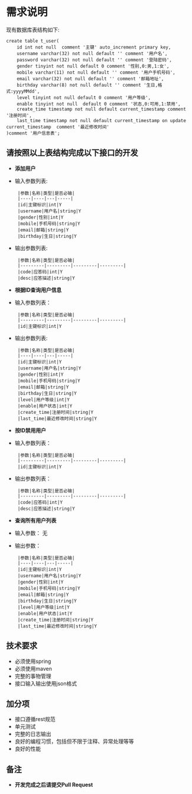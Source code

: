 # 需求说明
现有数据库表结构如下:
```
create table t_user(
    id int not null  comment '主键' auto_increment primary key,
    username varchar(32) not null default '' comment '用户名',
    password varchar(32) not null default '' comment '登陆密码',
    gender tinyint not null default 0 comment '性别,0:男,1:女',
    mobile varchar(11) not null default '' comment '用户手机号码',
    email varchar(32) not null default '' comment '邮箱地址',
    birthday varchar(8) not null default '' comment '生日,格式:yyyyMMdd',
    level tinyint not null default 0 comment '用户等级',
    enable tinyint not null  default 0 comment '状态,0:可用,1:禁用',
    create_time timestamp not null default current_timestamp comment '注册时间',
    last_time timestamp not null default current_timestamp on update current_timestamp  comment '最近修改时间'
)comment '用户信息表';
```
## 请按照以上表结构完成以下接口的开发
- **添加用户**
 - 输入参数列表:

        |参数|名称|类型|是否必输|
        |----|----|---|-----|
        |id|主键标识|int|Y
        |username|用户名|string|Y
        |gender|性别|int|Y
        |mobile|手机号码|string|Y
        |email|邮箱|string|Y
        |birthday|生日|string|Y

 - 输出参数列表:

        |参数|名称|类型|是否必输|
        |---------|---------|---------|---------|
        |code|应答码|int|Y
        |desc|应答描述|string|Y

- **根据ID查询用户信息**
 - 输入参数列表： 

        |参数|名称|类型|是否必输|
        |---------|---------|---------|---------|
        |id|主键标识|int|Y

 - 输出参数列表:

        |参数|名称|类型|是否必输|
        |----|----|---|-----|
        |id|主键标识|int|Y
        |username|用户名|string|Y
        |gender|性别|int|Y
        |mobile|手机号码|string|Y
        |email|邮箱|string|Y
        |birthday|生日|string|Y
        |level|用户等级|int|Y
        |enable|用户状态|int|Y
        |create_time|注册时间|string|Y
        |last_time|最近修改时间|string|Y
- **按ID禁用用户**
 - 输入参数列表：

        |参数|名称|类型|是否必输|
        |---------|---------|---------|---------|
        |id|主键标识|int|Y

 - 输出参数列表：

        |参数|名称|类型|是否必输|
        |---------|---------|---------|---------|
        |code|应答码|int|Y
        |desc|应答描述|string|Y

- **查询所有用户列表**
 - 输入参数：
        无
 - 输出参数：

        |参数|名称|类型|是否必输|
        |----|----|---|-----|
        |id|主键标识|int|Y
        |username|用户名|string|Y
        |gender|性别|int|Y
        |mobile|手机号码|string|Y
        |email|邮箱|string|Y
        |birthday|生日|string|Y
        |level|用户等级|int|Y
        |enable|用户状态|int|Y
        |create_time|注册时间|string|Y
        |last_time|最近修改时间|string|Y



## 技术要求
- 必须使用spring
- 必须使用maven
- 完整的事物管理
- 接口输入输出使用json格式


## 加分项
- 接口遵循rest规范
- 单元测试
- 完整的日志输出
- 良好的编程习惯，包括但不限于注释、异常处理等等
- 良好的性能

## 备注
- **开发完成之后请提交Pull Request**